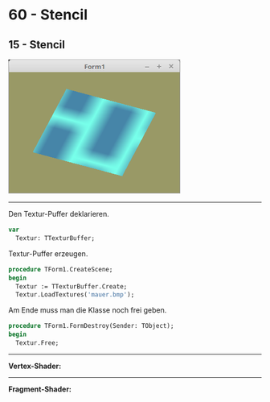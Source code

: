 # 60 - Stencil
## 15 - Stencil

![image.png](image.png)


---
Den Textur-Puffer deklarieren.

```pascal
var
  Textur: TTexturBuffer;
```

Textur-Puffer erzeugen.

```pascal
procedure TForm1.CreateScene;
begin
  Textur := TTexturBuffer.Create;
  Textur.LoadTextures('mauer.bmp');
```

Am Ende muss man die Klasse noch frei geben.

```pascal
procedure TForm1.FormDestroy(Sender: TObject);
begin
  Textur.Free;
```


---
**Vertex-Shader:**

---
**Fragment-Shader:**


